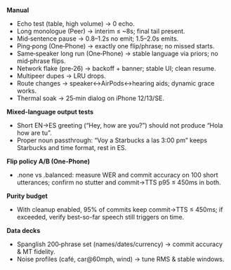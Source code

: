 **Manual**
- Echo test (table, high volume) → 0 echo.
- Long monologue (Peer) → interim ≤ ~8s; final tail present.
- Mid‑sentence pause → 0.8–1.2s no emit; 1.5–2.0s emits.
- Ping‑pong (One‑Phone) → exactly one flip/phrase; no missed starts.
- Same‑speaker long run (One‑Phone) → stable language via priors; no mid‑phrase flips.
- Network flake (pre‑26) → backoff + banner; stable UI; clean resume.
- Multipeer dupes → LRU drops.
- Route changes → speaker↔AirPods↔hearing aids; dynamic grace works.
- Thermal soak → 25‑min dialog on iPhone 12/13/SE.

**Mixed-language output tests**

- Short EN→ES greeting (“Hey, how are you?”) should not produce “Hola how are tu”.
- Proper noun passthrough: “Voy a Starbucks a las 3:00 pm” keeps Starbucks and time format, rest in ES.

**Flip policy A/B (One-Phone)**

- .none vs .balanced: measure WER and commit accuracy on 100 short utterances; confirm no stutter and commit→TTS p95 ≤ 450ms in both.

**Purity budget**

- With cleanup enabled, 95% of commits keep commit→TTS ≤ 450ms; if exceeded, verify best-so-far speech still triggers on time.

**Data decks**
- Spanglish 200‑phrase set (names/dates/currency) → commit accuracy & MT fidelity.
- Noise profiles (café, car@60mph, wind) → tune RMS & stable windows.